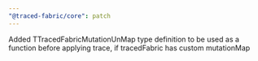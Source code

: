 ```yaml
---
"@traced-fabric/core": patch
---
```


Added TTracedFabricMutationUnMap type definition to be used as a function before applying trace, if tracedFabric has custom mutationMap
